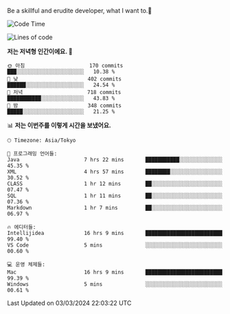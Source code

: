 Be a skillful and erudite developer, what I want to.👶

<!--START_SECTION:waka-->
![Code Time](http://img.shields.io/badge/Code%20Time-464%20hrs%2035%20mins-blue)

![Lines of code](https://img.shields.io/badge/%EC%A0%80%EB%8A%94%20%EC%97%AC%ED%83%9C%EA%B9%8C%EC%A7%80%20-778.7%20thousand%20%EC%A4%84%EC%9D%98%20%EC%BD%94%EB%93%9C%EB%A5%BC%20%EC%9E%91%EC%84%B1%ED%96%88%EC%96%B4%EC%9A%94.-blue)

**저는 저녁형 인간이에요. 🦉** 

```text
🌞 아침                     170 commits         ███░░░░░░░░░░░░░░░░░░░░░░   10.38 % 
🌆 낮　                     402 commits         ██████░░░░░░░░░░░░░░░░░░░   24.54 % 
🌃 저녁                     718 commits         ███████████░░░░░░░░░░░░░░   43.83 % 
🌙 밤　                     348 commits         █████░░░░░░░░░░░░░░░░░░░░   21.25 % 
```


📊 **저는 이번주를 이렇게 시간을 보냈어요.** 

```text
🕑︎ Timezone: Asia/Tokyo

💬 프로그래밍 언어들: 
Java                     7 hrs 22 mins       ███████████░░░░░░░░░░░░░░   45.35 % 
XML                      4 hrs 57 mins       ████████░░░░░░░░░░░░░░░░░   30.52 % 
CLASS                    1 hr 12 mins        ██░░░░░░░░░░░░░░░░░░░░░░░   07.47 % 
SQL                      1 hr 11 mins        ██░░░░░░░░░░░░░░░░░░░░░░░   07.36 % 
Markdown                 1 hr 7 mins         ██░░░░░░░░░░░░░░░░░░░░░░░   06.97 % 

🔥 에디터들: 
Intellijidea             16 hrs 9 mins       █████████████████████████   99.40 % 
VS Code                  5 mins              ░░░░░░░░░░░░░░░░░░░░░░░░░   00.60 % 

💻 운영 체제들: 
Mac                      16 hrs 9 mins       █████████████████████████   99.39 % 
Windows                  5 mins              ░░░░░░░░░░░░░░░░░░░░░░░░░   00.61 % 
```


 Last Updated on 03/03/2024 22:03:22 UTC
<!--END_SECTION:waka-->
